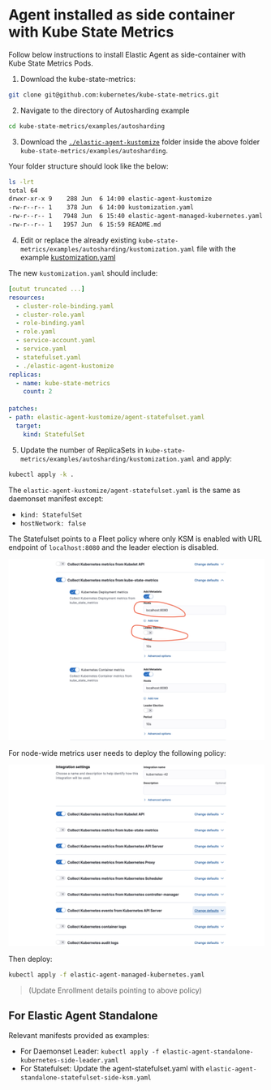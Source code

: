 # Agent installed as side container with Kube State Metrics 

Follow below instructions to install Elastic Agent as side-container with Kube State Metrics Pods.

1. Download the kube-state-metrics:

```bash
git clone git@github.com:kubernetes/kube-state-metrics.git
```

2. Navigate to the directory of Autosharding example

```bash
cd kube-state-metrics/examples/autosharding
```

3. Download the [`./elastic-agent-kustomize`](./elastic-agent-kustomize) folder inside the above folder `kube-state-metrics/examples/autosharding`.

Your folder structure should look like the below:

```bash
ls -lrt
total 64
drwxr-xr-x 9    288 Jun  6 14:00 elastic-agent-kustomize
-rw-r--r-- 1    378 Jun  6 14:00 kustomization.yaml
-rw-r--r-- 1   7948 Jun  6 15:40 elastic-agent-managed-kubernetes.yaml
-rw-r--r-- 1   1957 Jun  6 15:59 README.md
```

4. Edit or replace the already existing `kube-state-metrics/examples/autosharding/kustomization.yaml` file with the example [kustomization.yaml](./kustomization.yaml)

The new `kustomization.yaml` should include:

```yaml
[outut truncated ...]
resources:
  - cluster-role-binding.yaml
  - cluster-role.yaml
  - role-binding.yaml
  - role.yaml
  - service-account.yaml
  - service.yaml
  - statefulset.yaml
  - ./elastic-agent-kustomize
replicas:
  - name: kube-state-metrics
    count: 2

patches:
- path: elastic-agent-kustomize/agent-statefulset.yaml
  target:
    kind: StatefulSet
```

5. Update the number of ReplicaSets in `kube-state-metrics/examples/autosharding/kustomization.yaml` and apply:

```bash
kubectl apply -k .
```

The `elastic-agent-kustomize/agent-statefulset.yaml` is the same as daemonset manifest except:
- `kind: StatefulSet`
- `hostNetwork: false`

The Statefulset points to a Fleet policy where only KSM is enabled with URL endpoint of `localhost:8080` and the leader election is disabled.

![statefulset policy](../../images/ksm-sidecontainer.png)

For node-wide metrics user needs to deploy the following policy:

![daemonset policy](../../images/leader-ksm-sidecontainer.png)

Then deploy:

```bash
kubectl apply -f elastic-agent-managed-kubernetes.yaml
```

> (Update Enrollment details pointing to above policy)


## For Elastic Agent Standalone

Relevant manifests provided as examples:

- For Daemonset Leader: `kubectl apply -f elastic-agent-standalone-kubernetes-side-leader.yaml`
- For Statefulset: Update the agent-statefulset.yaml with `elastic-agent-standalone-statefulset-side-ksm.yaml` 
